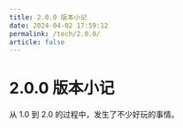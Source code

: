 ```yaml
---
title: 2.0.0 版本小记
date: 2024-04-02 17:59:12
permalink: /tech/2.0.0/
article: false
---
```


# 2.0.0 版本小记

从 1.0 到 2.0 的过程中，发生了不少好玩的事情。


